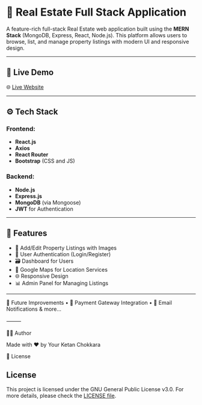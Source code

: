 # 🏡 Real Estate Full Stack Application

A feature-rich full-stack Real Estate web application built using the **MERN Stack** (MongoDB, Express, React, Node.js). This platform allows users to browse, list, and manage property listings with modern UI and responsive design.

---

## 🔗 Live Demo

🌐 [Live Website](https://real-estate-full-stack-project-1.onrender.com/listings)  

---

## ⚙️ Tech Stack

### Frontend:
- **React.js**
- **Axios**
- **React Router**
- **Bootstrap** (CSS and JS)

### Backend:
- **Node.js**
- **Express.js**
- **MongoDB** (via Mongoose)
- **JWT** for Authentication

---

## 🚀 Features

- 📸 Add/Edit Property Listings with Images
- 👤 User Authentication (Login/Register)
- 🗃️ Dashboard for Users
- 📍 Google Maps  for Location Services
- 🌐 Responsive Design
- 📊 Admin Panel for Managing Listings

---

🧠 Future Improvements
	•	🏦 Payment Gateway Integration
	•	🔔 Email Notifications & more...

⸻

🧑‍💻 Author

Made with ❤️ by Your Ketan Chokkara

📜 License

## License

This project is licensed under the GNU General Public License v3.0.
For more details, please check the [LICENSE file](LICENSE).
